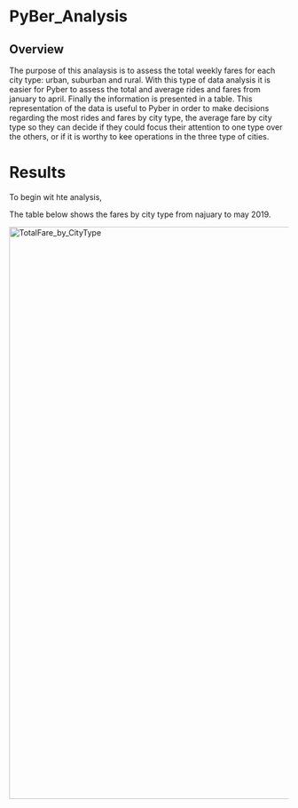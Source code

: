 # PyBer_Analysis

## Overview 

The purpose of this analaysis is to assess the total weekly fares for each city type: urban, suburban and rural. With this type of data analysis it is easier for Pyber to assess the total and average rides and fares from january to april. Finally the information is presented in a table. This representation of the data is useful to Pyber in order to make decisions regarding the most rides and fares by city type, the average fare by city type so they can decide if they could focus their attention to one type over the others, or if it is worthy to kee operations in the three type of cities.

# Results 

To begin wit hte analysis, 


The table below shows the fares by city type from najuary to may 2019. 

<img width="1030" alt="TotalFare_by_CityType" src="https://user-images.githubusercontent.com/7553779/188353540-dfb9a58e-a135-41ff-b6f6-f2677f78005c.png">

